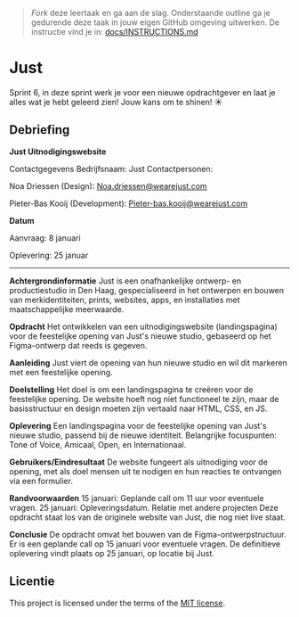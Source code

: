 > _Fork_ deze leertaak en ga aan de slag. Onderstaande outline ga je gedurende deze taak in jouw eigen GitHub omgeving uitwerken. De instructie vind je in: [docs/INSTRUCTIONS.md](docs/INSTRUCTIONS.md)

# Just
Sprint 6, in deze sprint werk je voor een nieuwe opdrachtgever en laat je alles wat je hebt geleerd zien! Jouw kans om te shinen! ☀️

## Debriefing
**Just Uitnodigingswebsite**

Contactgegevens
Bedrijfsnaam: Just
Contactpersonen:

Noa Driessen (Design): Noa.driessen@wearejust.com

Pieter-Bas Kooij (Development): Pieter-bas.kooij@wearejust.com


**Datum**

Aanvraag: 8 januari

Oplevering: 25 januar
***

**Achtergrondinformatie**
Just is een onafhankelijke ontwerp- en productiestudio in Den Haag, gespecialiseerd in het ontwerpen en bouwen van merkidentiteiten, prints, websites, apps, en installaties met maatschappelijke meerwaarde.

**Opdracht**
Het ontwikkelen van een uitnodigingswebsite (landingspagina) voor de feestelijke opening van Just's nieuwe studio, gebaseerd op het Figma-ontwerp dat reeds is gegeven.

**Aanleiding**
Just viert de opening van hun nieuwe studio en wil dit markeren met een feestelijke opening.

**Doelstelling**
Het doel is om een landingspagina te creëren voor de feestelijke opening. De website hoeft nog niet functioneel te zijn, maar de basisstructuur en design moeten zijn vertaald naar HTML, CSS, en JS.

**Oplevering**
Een landingspagina voor de feestelijke opening van Just's nieuwe studio, passend bij de nieuwe identiteit. Belangrijke focuspunten: Tone of Voice, Amicaal, Open, en Internationaal.

**Gebruikers/Eindresultaat**
De website fungeert als uitnodiging voor de opening, met als doel mensen uit te nodigen en hun reacties te ontvangen via een formulier.

**Randvoorwaarden**
15 januari: Geplande call om 11 uur voor eventuele vragen.
25 januari: Opleveringsdatum.
Relatie met andere projecten
Deze opdracht staat los van de originele website van Just, die nog niet live staat.

**Conclusie**
De opdracht omvat het bouwen van de Figma-ontwerpstructuur. Er is een geplande call op 15 januari voor eventuele vragen. De definitieve oplevering vindt plaats op 25 januari, op locatie bij Just.


## Licentie

This project is licensed under the terms of the [MIT license](./LICENSE).

